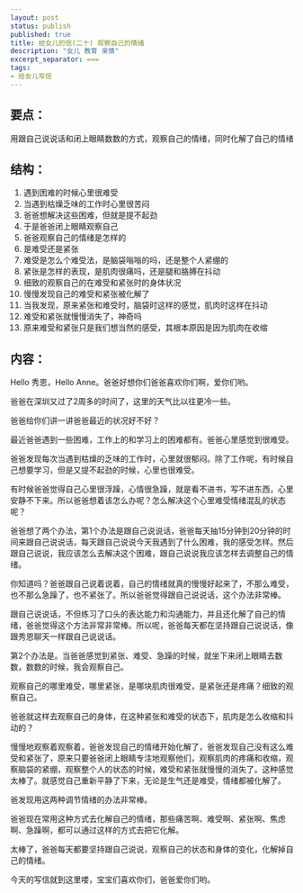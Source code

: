 ```yaml
---
layout: post
status: publish
published: true
title: 给女儿的信(二十) 观察自己的情绪
description: "女儿 教育 亲情"
excerpt_separator: ===
tags:
- 给女儿写信
---
```



## 要点：

用跟自己说说话和闭上眼睛数数的方式，观察自己的情绪，同时化解了自己的情绪

## 结构：

1. 遇到困难的时候心里很难受
2. 当遇到枯燥乏味的工作时心里很苦闷
3. 爸爸想解决这些困难，但就是提不起劲
4. 于是爸爸闭上眼睛观察自己
5. 爸爸观察自己的情绪是怎样的
6. 是难受还是紧张
7. 难受是怎么个难受法，是脑袋嗡嗡的吗，还是整个人紧绷的
8. 紧张是怎样的表现，是肌肉很痛吗，还是腿和胳膊在抖动
9. 细致的观察自己的在难受和紧张时的身体状况
10. 慢慢发现自己的难受和紧张被化解了
11. 当我发现，原来紧张和难受时，脑袋时这样的感觉，肌肉时这样在抖动
12. 难受和紧张就慢慢消失了，神奇吗
13. 原来难受和紧张只是我们想当然的感受，其根本原因是因为肌肉在收缩

## 内容：

Hello 秀恩，Hello Anne。爸爸好想你们爸爸喜欢你们啊，爱你们哟。

爸爸在深圳又过了2周多的时间了，这里的天气比以往更冷一些。

爸爸给你们讲一讲爸爸最近的状况好不好？

最近爸爸遇到一些困难，工作上的和学习上的困难都有。爸爸心里感觉到很难受。

爸爸发现每次当遇到枯燥的乏味的工作时，心里就很郁闷。除了工作呢，有时候自己想要学习，但是又提不起劲的时候，心里也很难受。

有时候爸爸觉得自己心里很浮躁，心情很急躁，就是看不进书，写不进东西，心里安静不下来。所以爸爸想着该怎么办呢？怎么解决这个心里难受情绪混乱的状态呢？

爸爸想了两个办法，第1个办法是跟自己说说话，爸爸每天抽15分钟到20分钟的时间来跟自己说说话，每天跟自己说说今天我遇到了什么困难，我的感受怎样。然后跟自己说说，我应该怎么去解决这个困难，跟自己说说我应该怎样去调整自己的情绪。

你知道吗？爸爸跟自己说着说着，自己的情绪就真的慢慢好起来了，不那么难受，也不那么急躁了，也不紧张了。所以爸爸觉得跟自己说说话，这个办法非常棒。

跟自己说说话，不但练习了口头的表达能力和沟通能力，并且还化解了自己的情绪，爸爸觉得这个方法非常非常棒。所以呢，爸爸每天都在坚持跟自己说说话，像跟秀恩聊天一样跟自己说说话。

第2个办法是。当爸爸感觉到紧张、难受、急躁的时候，就坐下来闭上眼睛去数数，数数的时候，我会观察自己。

观察自己的哪里难受，哪里紧张，是哪块肌肉很难受，是紧张还是疼痛？细致的观察自己。

爸爸就这样去观察自己的身体，在这种紧张和难受的状态下，肌肉是怎么收缩和抖动的？

慢慢地观察着观察着，爸爸发现自己的情绪开始化解了，爸爸发现自己没有这么难受和紧张了，原来只要爸爸闭上眼睛专注地观察他们，观察肌肉的疼痛和收缩，观察脑袋的紧绷，观察整个人的状态的时候，难受和紧张就慢慢的消失了。这种感觉太棒了。就感觉自己重新平静了下来，无论是生气还是难受，情绪都被化解了。

爸发现用这两种调节情绪的办法非常棒。

爸爸现在常用这种方式去化解自己的情绪，那些痛苦啊、难受啊、紧张啊、焦虑啊、急躁啊，都可以通过这样的方式去把它化解。

太棒了，爸爸每天都要坚持跟自己说说，观察自己的状态和身体的变化，化解掉自己的情绪。

今天的写信就到这里喽，宝宝们喜欢你们，爸爸爱你们哟。

